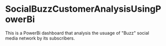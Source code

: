 # SocialBuzzCustomerAnalysisUsingPowerBi
This is a PowerBi dashboard that analysis the usuage of "Buzz" social media network by its subscribers.
